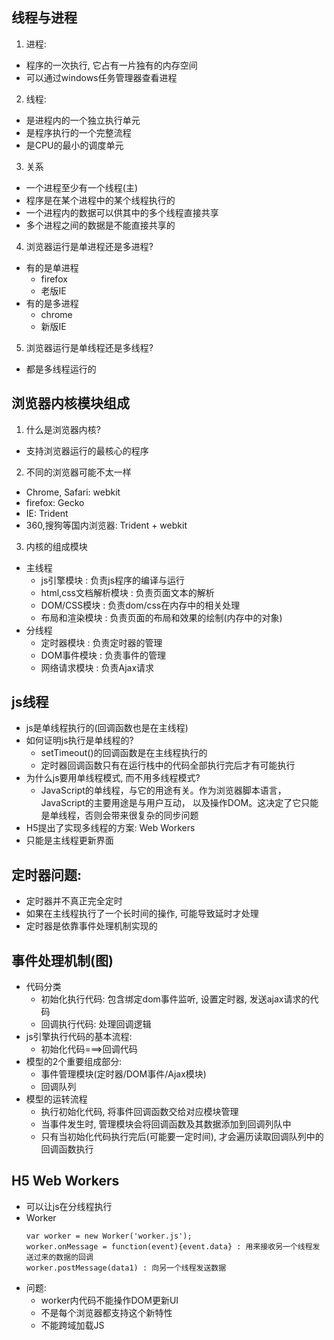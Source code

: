 ﻿## 线程与进程
1. 进程:
  * 程序的一次执行, 它占有一片独有的内存空间
  * 可以通过windows任务管理器查看进程
2. 线程:
  * 是进程内的一个独立执行单元
  * 是程序执行的一个完整流程
  * 是CPU的最小的调度单元
3. 关系
  * 一个进程至少有一个线程(主)
  * 程序是在某个进程中的某个线程执行的
  * 一个进程内的数据可以供其中的多个线程直接共享
  * 多个进程之间的数据是不能直接共享的
4. 浏览器运行是单进程还是多进程?
  * 有的是单进程
    * firefox
    * 老版IE
  * 有的是多进程
    * chrome
    * 新版IE
5. 浏览器运行是单线程还是多线程?
  * 都是多线程运行的
  
## 浏览器内核模块组成
1. 什么是浏览器内核?
  * 支持浏览器运行的最核心的程序
2. 不同的浏览器可能不太一样
  * Chrome, Safari: webkit
  * firefox: Gecko
  * IE: Trident
  * 360,搜狗等国内浏览器: Trident + webkit
3. 内核的组成模块
 * 主线程
    * js引擎模块 : 负责js程序的编译与运行
    * html,css文档解析模块 : 负责页面文本的解析
    * DOM/CSS模块 : 负责dom/css在内存中的相关处理 
    * 布局和渲染模块 : 负责页面的布局和效果的绘制(内存中的对象)
 * 分线程
    * 定时器模块 : 负责定时器的管理
    * DOM事件模块 : 负责事件的管理
    * 网络请求模块 : 负责Ajax请求

## js线程
* js是单线程执行的(回调函数也是在主线程)
* 如何证明js执行是单线程的?
  * setTimeout()的回调函数是在主线程执行的
  * 定时器回调函数只有在运行栈中的代码全部执行完后才有可能执行
* 为什么js要用单线程模式, 而不用多线程模式?
  * JavaScript的单线程，与它的用途有关。作为浏览器脚本语言，JavaScript的主要用途是与用户互动，
  	以及操作DOM。这决定了它只能是单线程，否则会带来很复杂的同步问题
* H5提出了实现多线程的方案: Web Workers
* 只能是主线程更新界面


## 定时器问题:
* 定时器并不真正完全定时
* 如果在主线程执行了一个长时间的操作, 可能导致延时才处理
* 定时器是依靠事件处理机制实现的
    
## 事件处理机制(图)
* 代码分类
  * 初始化执行代码: 包含绑定dom事件监听, 设置定时器, 发送ajax请求的代码
  * 回调执行代码: 处理回调逻辑
* js引擎执行代码的基本流程: 
  * 初始化代码===>回调代码
* 模型的2个重要组成部分:
  * 事件管理模块(定时器/DOM事件/Ajax模块)
  * 回调队列
* 模型的运转流程
  * 执行初始化代码, 将事件回调函数交给对应模块管理
  * 当事件发生时, 管理模块会将回调函数及其数据添加到回调列队中
  * 只有当初始化代码执行完后(可能要一定时间), 才会遍历读取回调队列中的回调函数执行
    
## H5 Web Workers
* 可以让js在分线程执行
* Worker
  ```
  var worker = new Worker('worker.js');
  worker.onMessage = function(event){event.data} : 用来接收另一个线程发送过来的数据的回调
  worker.postMessage(data1) : 向另一个线程发送数据
  ```
* 问题:
  * worker内代码不能操作DOM更新UI
  * 不是每个浏览器都支持这个新特性
  * 不能跨域加载JS
